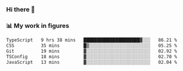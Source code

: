 ### Hi there 👋

### 📊 My work in figures

<!--START_SECTION:waka-->

```txt
TypeScript   9 hrs 38 mins   █████████████████████▓░░░   86.21 %
CSS          35 mins         █▒░░░░░░░░░░░░░░░░░░░░░░░   05.25 %
Git          19 mins         ▓░░░░░░░░░░░░░░░░░░░░░░░░   02.92 %
TSConfig     18 mins         ▓░░░░░░░░░░░░░░░░░░░░░░░░   02.70 %
JavaScript   13 mins         ▓░░░░░░░░░░░░░░░░░░░░░░░░   02.04 %
```

<!--END_SECTION:waka-->
